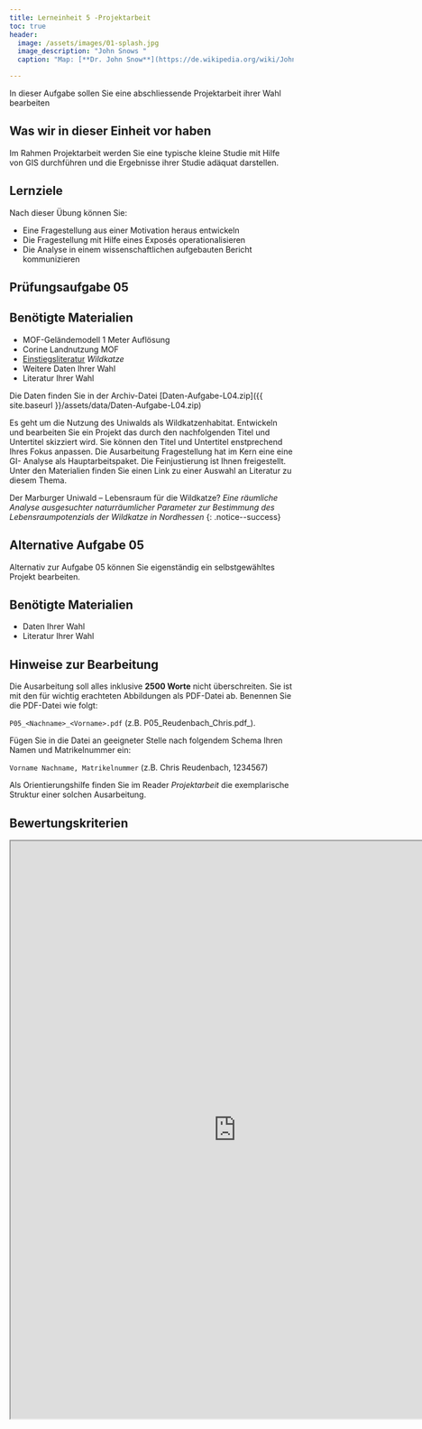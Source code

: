 ```yaml
---
title: Lerneinheit 5 -Projektarbeit
toc: true
header:
  image: /assets/images/01-splash.jpg
  image_description: "John Snows "
  caption: "Map: [**Dr. John Snow**](https://de.wikipedia.org/wiki/John_Snow_(Mediziner)) [Wellcome Library via wikimedia](https://w.wiki/QtV)"

---
```



In dieser Aufgabe sollen Sie eine abschliessende Projektarbeit ihrer Wahl bearbeiten
<!--more-->


## Was wir in dieser Einheit vor haben

Im Rahmen Projektarbeit werden Sie eine typische kleine Studie mit Hilfe von GIS durchführen und die Ergebnisse ihrer Studie adäquat darstellen. 


## Lernziele 

Nach dieser Übung können Sie:

  *  Eine Fragestellung aus einer Motivation heraus entwickeln
  *  Die Fragestellung mit Hilfe eines Exposés operationalisieren
  *  Die Analyse in einem wissenschaftlichen aufgebauten Bericht kommunizieren


## Prüfungsaufgabe 05

## Benötigte Materialien

*  MOF-Geländemodell 1 Meter Auflösung
*  Corine Landnutzung MOF
*  [Einstiegsliteratur](https://ilias.uni-marburg.de/ilias.php?ref_id=2043555&cmdClass=ilrepositorygui&cmdNode=u0&baseClass=ilrepositorygui) *Wildkatze*
*  Weitere Daten Ihrer Wahl
*  Literatur Ihrer Wahl

Die Daten finden Sie in der Archiv-Datei [Daten-Aufgabe-L04.zip]({{ site.baseurl }}/assets/data/Daten-Aufgabe-L04.zip)



Es geht um die Nutzung des Uniwalds als Wildkatzenhabitat. Entwickeln und bearbeiten Sie ein Projekt das durch den nachfolgenden Titel und Untertitel skizziert wird. Sie können den Titel und Untertitel enstprechend Ihres Fokus anpassen. Die Ausarbeitung Fragestellung hat im Kern eine eine GI- Analyse als Hauptarbeitspaket. Die Feinjustierung ist Ihnen freigestellt. Unter den Materialien finden Sie einen Link zu einer Auswahl an Literatur zu diesem Thema.

Der Marburger Uniwald – Lebensraum für die Wildkatze?
*Eine räumliche Analyse ausgesuchter naturräumlicher Parameter zur Bestimmung des Lebensraumpotenzials der Wildkatze in Nordhessen*
{: .notice--success}


## Alternative Aufgabe 05
Alternativ zur Aufgabe 05 können Sie eigenständig ein selbstgewähltes Projekt bearbeiten.

## Benötigte Materialien

*  Daten Ihrer Wahl
*  Literatur Ihrer Wahl



## Hinweise zur Bearbeitung

Die Ausarbeitung soll alles inklusive **2500 Worte** nicht überschreiten. Sie ist mit den für wichtig erachteten Abbildungen als PDF-Datei ab. Benennen Sie die PDF-Datei wie folgt:

```P05_<Nachname>_<Vorname>.pdf``` (z.B. P05\_Reudenbach\_Chris.pdf_). 

Fügen Sie in die Datei an geeigneter Stelle nach folgendem Schema Ihren Namen und Matrikelnummer ein:

```Vorname Nachname, Matrikelnummer``` (z.B. Chris Reudenbach, 1234567)

Als Orientierungshilfe finden Sie im Reader *Projektarbeit* die exemplarische Struktur einer solchen Ausarbeitung.

## Bewertungskriterien

<iframe src="https://drive.google.com/file/d/1OFLIm8IEBQKYhaFDggTUswrBG_N58jeh/preview" width="800" height="1024" allow="autoplay"></iframe>

